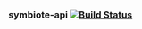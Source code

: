 ### symbiote-api [![Build Status](https://app.travis-ci.com/konvasilop/symbioteAPI-travisTest.svg?branch=master)](https://app.travis-ci.com/konvasilop/symbioteAPI-travisTest)
